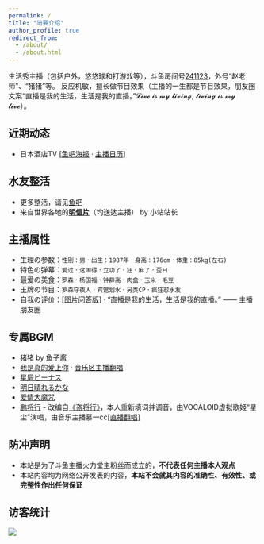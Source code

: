 ```yaml
---
permalink: /
title: "简要介绍"
author_profile: true
redirect_from: 
  - /about/
  - /about.html
---
```


生活秀主播（包括户外，悠悠球和打游戏等），斗鱼房间号[241123](https://www.douyu.com/241123)，外号“赵老师”、“猪猪”等。
反应机敏，擅长做节目效果（主播的一生都是节目效果，朋友圈文案“直播是我的生活，生活是我的直播。”𝓛𝓲𝓿𝓮 𝓲𝓼 𝓶𝔂 𝓵𝓲𝓿𝓲𝓷𝓰, 𝓵𝓲𝓿𝓲𝓷𝓰 𝓲𝓼 𝓶𝔂 𝓵𝓲𝓿𝓮）。

## 近期动态

* 日本酒店TV [[鱼吧海报](https://img.douyucdn.cn/data/yuba/default/2023/06/04/202306042325579646734024913.1440x0.jpg) · [主播日历](https://huolitangzhu.github.io/calendar/)]

## 水友整活

* 更多整活，请见[鱼吧](https://yuba.douyu.com/group/3022) 
* 来自世界各地的[**明信片**](https://huolitangzhu.github.io/postcards/)（均送达主播） by 小站站长

## 主播属性

* 生理の参数：`性别：男` · `出生：1987年` · `身高：176cm` · `体重：85kg(左右)`
* 特色の弹幕：`爱过` · `这闹得` · `立功了` · `狂` · `麻了` · `歪日`
* 最爱の美食：`罗森` · `杨国福` · `钟薛高` · `肉盒` · `玉米` · `毛豆`
* 王牌の节目：`罗森守夜人` · `宾馆划水` · `另类CP` · `疯狂怼水友`
* 自我の评价：[[图片问答版]](/images/about/bio.png) · “直播是我的生活，生活是我的直播。” —— 主播朋友圈

## 专属BGM

* [猪猪](https://music.163.com/#/song?id=1994572467) by [鱼子酱](https://www.douyu.com/5508997)
* [我是真的爱上你](https://music.163.com/#/song?id=492151019) · [音乐区主播翻唱](https://music.163.com/song?id=1877540723)
* [星屑ビーナス](https://music.163.com/#/song?id=476081899)
* [明日晴れるかな](https://music.163.com/#/song?id=26144177)
* [爱情大魔咒](https://music.163.com/#/song?id=327687)
* [鹏将行](https://yuba.douyu.com/p/593050641622217731) - 改编自[《盗将行》](https://music.163.com/#/song?id=574566207)，本人重新填词并调音，由VOCALOID虚拟歌姬“星尘”演唱，由音乐主播慕一cc[[直播翻唱]](https://v.douyu.com/show/wLjGvLZPeexMmO90)

## 防冲声明

* 本站是为了斗鱼主播火力堂主粉丝而成立的，**不代表任何主播本人观点**
* 本站内容均为网络公开发表的内容，**本站不会就其内容的准确性、有效性、或完整性作出任何保证**

## 访客统计

<a href='https://clustrmaps.com/site/1bhdu'  title='Visit tracker'><img src='//clustrmaps.com/map_v2.png?cl=2d78ad&w=550&t=tt&d=8wI_4ryryfVbB3hHqobTSlDt2VmKs_d-EwWvGFA3BN0&co=ffffff&ct=000000'/></a>
